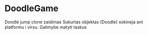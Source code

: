 # DoodleGame

Doodle jump clone zaidimas
Sukurtas objektas (Doodle) sokineja ant platformu i virsu.
Galimybe matyti taskus

